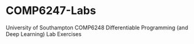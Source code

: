 # COMP6247-Labs

University of Southampton COMP6248 Differentiable Programming (and Deep Learning) Lab Exercises

